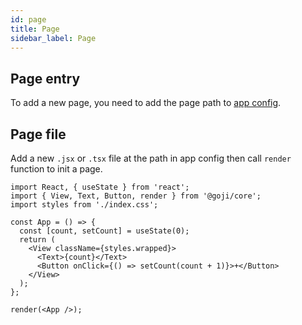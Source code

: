 ```yaml
---
id: page
title: Page
sidebar_label: Page
---
```


## Page entry

To add a new page, you need to add the page path to [app config](./app.md#app-config).

## Page file

Add a new `.jsx` or `.tsx` file at the path in app config then call `render` function to init a
page.

```tsx
import React, { useState } from 'react';
import { View, Text, Button, render } from '@goji/core';
import styles from './index.css';

const App = () => {
  const [count, setCount] = useState(0);
  return (
    <View className={styles.wrapped}>
      <Text>{count}</Text>
      <Button onClick={() => setCount(count + 1)}>+</Button>
    </View>
  );
};

render(<App />);
```
